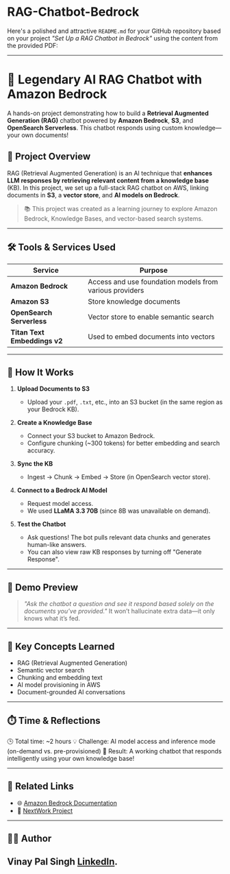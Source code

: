 # RAG-Chatbot-Bedrock
Here's a polished and attractive `README.md` for your GitHub repository based on your project *"Set Up a RAG Chatbot in Bedrock"* using the content from the provided PDF:

---

# 🤖 Legendary AI RAG Chatbot with Amazon Bedrock

A hands-on project demonstrating how to build a **Retrieval Augmented Generation (RAG)** chatbot powered by **Amazon Bedrock**, **S3**, and **OpenSearch Serverless**. This chatbot responds using custom knowledge—your own documents!

## 🚀 Project Overview

RAG (Retrieval Augmented Generation) is an AI technique that **enhances LLM responses by retrieving relevant content from a knowledge base** (KB). In this project, we set up a full-stack RAG chatbot on AWS, linking documents in **S3**, a **vector store**, and **AI models on Bedrock**.

> 📚 This project was created as a learning journey to explore Amazon Bedrock, Knowledge Bases, and vector-based search systems.

---

## 🛠️ Tools & Services Used

| Service                      | Purpose                                                 |
| ---------------------------- | ------------------------------------------------------- |
| **Amazon Bedrock**           | Access and use foundation models from various providers |
| **Amazon S3**                | Store knowledge documents                               |
| **OpenSearch Serverless**    | Vector store to enable semantic search                  |
| **Titan Text Embeddings v2** | Used to embed documents into vectors                    |

---

## 🧠 How It Works

1. **Upload Documents to S3**

   * Upload your `.pdf`, `.txt`, etc., into an S3 bucket (in the same region as your Bedrock KB).

2. **Create a Knowledge Base**

   * Connect your S3 bucket to Amazon Bedrock.
   * Configure chunking (\~300 tokens) for better embedding and search accuracy.

3. **Sync the KB**

   * Ingest → Chunk → Embed → Store (in OpenSearch vector store).

4. **Connect to a Bedrock AI Model**

   * Request model access.
   * We used **LLaMA 3.3 70B** (since 8B was unavailable on demand).

5. **Test the Chatbot**

   * Ask questions! The bot pulls relevant data chunks and generates human-like answers.
   * You can also view raw KB responses by turning off "Generate Response".

---

## 📸 Demo Preview

> *"Ask the chatbot a question and see it respond based solely on the documents you’ve provided."*
> It won’t hallucinate extra data—it only knows what it’s fed.

---

## 🧩 Key Concepts Learned

* RAG (Retrieval Augmented Generation)
* Semantic vector search
* Chunking and embedding text
* AI model provisioning in AWS
* Document-grounded AI conversations

---

## ⏱️ Time & Reflections

🕒 Total time: \~2 hours
💡 Challenge: AI model access and inference mode (on-demand vs. pre-provisioned)
🏁 Result: A working chatbot that responds intelligently using your own knowledge base!

---

## 📎 Related Links

* 🌐 [Amazon Bedrock Documentation](https://docs.aws.amazon.com/bedrock/)
* 🧪 [NextWork Project](https://community.nextwork.org/c/i-have-a-question?automatic_login=true)

---

## 👨‍💻 Author

**Vinay Pal Singh**
[LinkedIn](https://www.linkedin.com/in/vinay-pal-singh).
---

